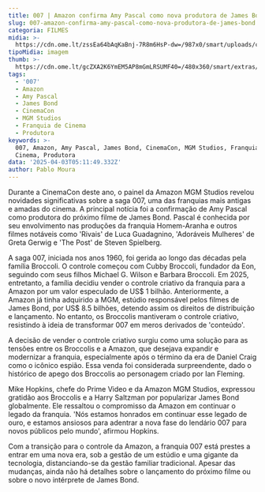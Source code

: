 ```yaml
---
title: 007 | Amazon confirma Amy Pascal como nova produtora de James Bond
slug: 007-amazon-confirma-amy-pascal-como-nova-produtora-de-james-bond
categoria: FILMES
midia: >-
  https://cdn.ome.lt/zssEa64bAqKaBnj-7R8m6HsP-dw=/987x0/smart/uploads/conteudo/fotos/007-amazon-briga_xPeCZSa.png
tipoMidia: imagem
thumb: >-
  https://cdn.ome.lt/gcZXA2K6YmEM5AP8mGmLRSUMF40=/480x360/smart/extras/conteudos/007-amazon-briga_VqZUH0L.png
tags:
  - '007'
  - Amazon
  - Amy Pascal
  - James Bond
  - CinemaCon
  - MGM Studios
  - Franquia de Cinema
  - Produtora
keywords: >-
  007, Amazon, Amy Pascal, James Bond, CinemaCon, MGM Studios, Franquia de
  Cinema, Produtora
data: '2025-04-03T05:11:49.332Z'
author: Pablo Moura
---
```


Durante a CinemaCon deste ano, o painel da Amazon MGM Studios revelou novidades significativas sobre a saga 007, uma das franquias mais antigas e amadas do cinema. A principal notícia foi a confirmação de Amy Pascal como produtora do próximo filme de James Bond. Pascal é conhecida por seu envolvimento nas produções da franquia Homem-Aranha e outros filmes notáveis como 'Rivais' de Luca Guadagnino, 'Adoráveis Mulheres' de Greta Gerwig e 'The Post' de Steven Spielberg.

A saga 007, iniciada nos anos 1960, foi gerida ao longo das décadas pela família Broccoli. O controle começou com Cubby Broccoli, fundador da Eon, seguindo com seus filhos Michael G. Wilson e Barbara Broccoli. Em 2025, entretanto, a família decidiu vender o controle criativo da franquia para a Amazon por um valor especulado de US$ 1 bilhão. Anteriormente, a Amazon já tinha adquirido a MGM, estúdio responsável pelos filmes de James Bond, por US$ 8.5 bilhões, detendo assim os direitos de distribuição e lançamento. No entanto, os Broccolis mantiveram o controle criativo, resistindo à ideia de transformar 007 em meros derivados de 'conteúdo'.

A decisão de vender o controle criativo surgiu como uma solução para as tensões entre os Broccolis e a Amazon, que desejava expandir e modernizar a franquia, especialmente após o término da era de Daniel Craig como o icônico espião. Essa venda foi considerada surpreendente, dado o histórico de apego dos Broccolis ao personagem criado por Ian Fleming.

Mike Hopkins, chefe do Prime Video e da Amazon MGM Studios, expressou gratidão aos Broccolis e a Harry Saltzman por popularizar James Bond globalmente. Ele ressaltou o compromisso da Amazon em continuar o legado da franquia. 'Nós estamos honrados em continuar esse legado de ouro, e estamos ansiosos para adentrar a nova fase do lendário 007 para novos públicos pelo mundo', afirmou Hopkins.

Com a transição para o controle da Amazon, a franquia 007 está prestes a entrar em uma nova era, sob a gestão de um estúdio e uma gigante da tecnologia, distanciando-se da gestão familiar tradicional. Apesar das mudanças, ainda não há detalhes sobre o lançamento do próximo filme ou sobre o novo intérprete de James Bond.
